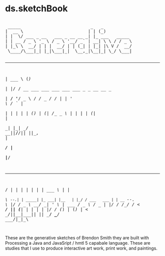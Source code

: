 ds.sketchBook
=============
<div style="width:100%; float:left">
<pre>
 _____                           _   _                 
|  __ \                         | | (_)                
| |  \/ ___ _ __   ___ _ __ __ _| |_ ___   _____       
| | __ / _ \ '_ \ / _ \ '__/ _` | __| \ \ / / _ \      
| |_\ \  __/ | | |  __/ | | (_| | |_| |\ V /  __/      
 \____/\___|_| |_|\___|_|  \__,_|\__|_| \_/ \___|      
                                                       
                                                       
______                            _                    
| ___ \                          (_)                   
| |_/ / __ ___   ___ ___  ___ ___ _ _ __   __ _        
|  __/ '__/ _ \ / __/ _ \/ __/ __| | '_ \ / _` |       
| |  | | | (_) | (_|  __/\__ \__ \ | | | | (_| |       
\_|  |_|  \___/ \___\___||___/___/_|_| |_|\__, |       
                                           __/ |       
                                          |___/        
 _____ _        _       _      ______             _    
/  ___| |      | |     | |     | ___ \           | |   
\ `--.| | _____| |_ ___| |__   | |_/ / ___   ___ | | __
 `--. \ |/ / _ \ __/ __| '_ \  | ___ \/ _ \ / _ \| |/ /
/\__/ /   <  __/ || (__| | | | | |_/ / (_) | (_) |   < 
\____/|_|\_\___|\__\___|_| |_| \____/ \___/ \___/|_|\_\
                                                       
                                                                                                     
</pre>
</div>


<div style="width:100%; float:left">
These are the generative sketches of Brendon Smith they are built with Processing a Java and JavaSript / hmtl 5 capabale language.  These are studies that I use to produce interactive art work, print work, and paintings.
</div>